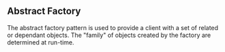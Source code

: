 ## Abstract Factory
The abstract factory pattern is used to provide a client with a set of related or dependant objects. The "family" of objects created by the factory are determined at run-time.